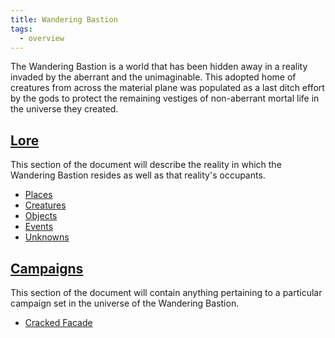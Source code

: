 ```yaml
---
title: Wandering Bastion
tags:
  - overview
---
```


The Wandering Bastion is a world that has been hidden away in a reality invaded by the aberrant and the unimaginable. This adopted home of creatures from across the material plane was populated as a last ditch effort by the gods to protect the remaining vestiges of non-aberrant mortal life in the universe they created.

## [Lore](lore.md)

This section of the document will describe the reality in which the Wandering Bastion resides as well as that reality's occupants.

- [Places](place/index.md)
- [Creatures](creature/index.md)
- [Objects](object/index.md)
- [Events](event/index.md)
- [Unknowns](concept/mystery/index.md)

## [Campaigns](campaigns.md)

This section of the document will contain anything pertaining to a particular campaign set in the universe of the Wandering Bastion.

- [Cracked Facade](cracked-facade/index.md)
